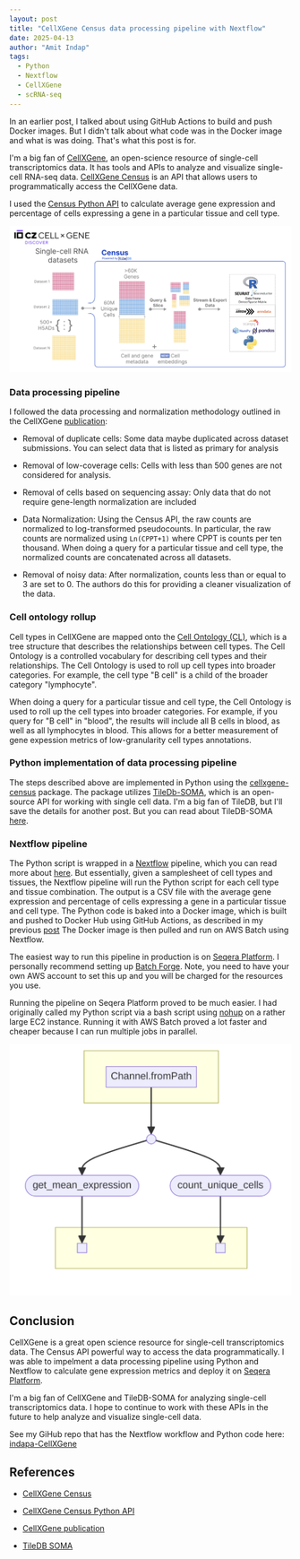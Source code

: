 ```yaml
---
layout: post
title: "CellXGene Census data processing pipeline with Nextflow"
date: 2025-04-13
author: "Amit Indap"
tags:
  - Python
  - Nextflow
  - CellXGene
  - scRNA-seq
---
```


In an earlier post, I talked about using GitHub Actions to build and push Docker images. But I didn't talk about what code was in the Docker image and what is was doing.  That's what this post is for. 

I'm a big fan of [CellXGene](https://cellxgene.cziscience.com/), an open-science resource of single-cell transcriptomics data. It has tools and APIs to analyze and visualize single-cell RNA-seq data. [CellXGene Census](https://chanzuckerberg.github.io/cellxgene-census/index.html) is an API that allows users to programmatically access the CellXGene data. 

I used the  [Census Python API](https://chanzuckerberg.github.io/cellxgene-census/cellxgene_census_docsite_quick_start.html#python-quick-start) to calculate average gene expression and percentage of cells expressing a gene in a particular tissue and cell type. 

![CellXgene Census](/docs/assets/cellxgene-census.png)

### Data processing pipeline

I followed the data processing and normalization methodology outlined in the CellXGene [publication](https://academic.oup.com/nar/article/53/D1/D886/7912032#499330958):

* Removal of duplicate cells: Some data maybe duplicated across dataset submissions. You can select data that is listed as primary for analysis

* Removal of low-coverage cells: Cells with less than 500 genes are not considered for analysis. 

* Removal of cells based on sequencing assay: Only data that do not require gene-length normalization are included

* Data Normalization: Using the Census API, the raw counts are normalized to log-transformed pseudocounts. In particular, the raw counts are normalized using ```Ln(CPPT+1)``` where CPPT is counts per ten thousand. When doing a query for a particular tissue and cell type, the normalized counts are concatenated across all datasets.

* Removal of noisy data: After normalization, counts less than or equal to 3 are set to 0. The authors do this for providing a cleaner visualization of the data. 

### Cell ontology rollup

Cell types in CellXGene are mapped onto the [Cell Ontology (CL)](https://www.ebi.ac.uk/ols4/ontologies/cl), which is a tree structure that describes the relationships between cell types. The Cell Ontology is a controlled vocabulary for describing cell types and their relationships. The Cell Ontology is used to roll up cell types into broader categories. For example, the cell type "B cell" is a child of the broader category "lymphocyte".

When doing a query for a particular tissue and cell type, the Cell Ontology is used to roll up the cell types into broader categories. For example, if you query for "B cell" in "blood", the results will include all B cells in blood, as well as all lymphocytes in blood. This allows for a better measurement of gene expession metrics of low-granularity cell types annotations. 

### Python implementation of data processing pipeline

The steps described above are implemented in Python using the [cellxgene-census](https://github.com/chanzuckerberg/cellxgene-census) package. The package utilizes [TileDb-SOMA](https://github.com/single-cell-data/TileDB-SOMA), which is an open-source API for working with single cell data. I'm a big fan of TileDB, but I'll save the details for another post. But you can read about TileDB-SOMA [here](https://github.com/single-cell-data/TileDB-SOMA). 




### Nextflow pipeline

The Python script is wrapped in a [Nextflow](https://www.nextflow.io/) pipeline, which you can read more about [here](https://github.com/indapa/indapa-CellXGene/tree/master?tab=readme-ov-file#description-of-the-pipeline). But essentially, given a samplesheet of cell types and tissues, the Nextflow pipeline will run the Python script for each cell type and tissue combination. The output is a CSV file with the average gene expression and percentage of cells expressing a gene in a particular tissue and cell type. The Python code is baked into a Docker image, which is built and pushed to Docker Hub using GitHub Actions, as described in my previous [post](https://indapa.github.io/2025/04/08/github-actions.html) The Docker image is then pulled and run on AWS Batch using Nextflow.

The easiest way to run this pipeline in production is on [Seqera Platform](https://seqera.io/platform/). I personally recommend setting up [Batch Forge](https://docs.seqera.io/platform-cloud/compute-envs/aws-batch#tower-forge). Note, you need to have your own AWS account to set this up and you will be charged for the resources you use. 

Running the pipeline on Seqera Platform proved to be much easier. I had originally called  my Python script via a bash script using [nohup](https://en.wikipedia.org/wiki/Nohup) on a rather large EC2 instance. Running it with AWS Batch proved a lot faster and cheaper because I can run multiple jobs in parallel.

![CellXgene Census](/docs/assets/cellxgene-nextflow.png)



## Conclusion

CellXGene is a great open science resource for single-cell transcriptomics data. The Census API powerful  way to access the data programmatically. I was able to impelment a data processing pipeline using Python and Nextflow to calculate gene expression metrics and deploy it on [Seqera Platform](https://seqera.io/platform/). 

I'm a big fan of CellXGene and TileDB-SOMA for analyzing single-cell transcriptomics data. I hope to continue to work with these APIs in the future to help analyze and visualize single-cell data.

See my GiHub repo that has the Nextflow workflow and Python code here: [indapa-CellXGene](https://github.com/indapa/indapa-CellXGene)

## References

* [CellXGene Census](https://chanzuckerberg.github.io/cellxgene-census/index.html)

* [CellXGene Census Python API](https://chanzuckerberg.github.io/cellxgene-census/cellxgene_census_docsite_quick_start.html#python-quick-start)

* [CellXGene publication](https://doi.org/10.1093/nar/gkae1142)

* [TileDB SOMA](https://github.com/single-cell-data/TileDB-SOMA?tab=readme-ov-file)






